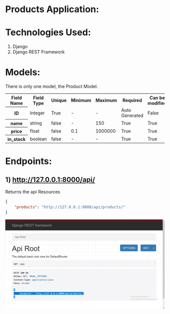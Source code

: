 # Products Application:


# Technologies Used:
1. Django
2. Django REST Framework


# Models:
There is only one model, the Product Model.
<table>
	<tr>
		<th>Field Name</th>
		<th>Field Type</th>
		<th>Unique</th>
		<th>Minimum</th>
		<th>Maximum</th>
		<th>Required</th>
		<th>Can be modified</th>
	</tr>
	<tr>
		<th>ID</th>
		<td>Integer</td>
		<td>True</td>
		<td>-</td>
		<td>-</td>
		<td>Auto Generated</td>
		<td>False</td>
	</tr>
	<tr>
		<th>name</th>
		<td>string</td>
		<td>false</td>
		<td>-</td>
		<td>150</td>
		<td>True</td>
		<td>True</td>
	</tr>
	<tr>
		<th>price</th>
		<td>float</td>
		<td>false</td>
		<td>0.1</td>
		<td>1000000</td>
		<td>True</td>
		<td>True</td>
	</tr>
	<tr>
		<th>in_stock</th>
		<td>boolean</td>
		<td>false</td>
		<td>-</td>
		<td>-</td>
		<td>True</td>
		<td>True</td>
	</tr>
</table>






# Endpoints:

## 1) http://127.0.0.1:8000/api/
Returns the api Resources

```json
{
    "products": "http://127.0.0.1:8000/api/products/"
}
```


<img src="images/api.gif">





